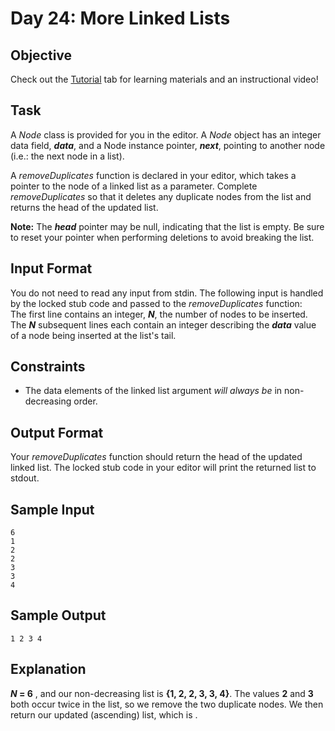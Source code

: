 # Day 24: More Linked Lists
## Objective
Check out the [Tutorial](https://www.hackerrank.com/challenges/30-linked-list-deletion/tutorial) tab for learning materials and an instructional video!

## Task
A _Node_ class is provided for you in the editor. A _Node_ object has an integer data field, **_data_**, and a Node instance pointer, **_next_**, pointing to another node (i.e.: the next node in a list).

A _removeDuplicates_ function is declared in your editor, which takes a pointer to the node of a linked list as a parameter. Complete _removeDuplicates_ so that it deletes any duplicate nodes from the list and returns the head of the updated list.

**Note:** The **_head_** pointer may be null, indicating that the list is empty. Be sure to reset your pointer when performing deletions to avoid breaking the list.

## Input Format

You do not need to read any input from stdin. The following input is handled by the locked stub code and passed to the _removeDuplicates_ function:  
The first line contains an integer, **_N_**, the number of nodes to be inserted.
The **_N_** subsequent lines each contain an integer describing the **_data_** value of a node being inserted at the list's tail.

## Constraints

- The data elements of the linked list argument _will always be_ in non-decreasing order.

## Output Format

Your _removeDuplicates_ function should return the head of the updated linked list. The locked stub code in your editor will print the returned list to stdout.

## Sample Input
```
6
1
2
2
3
3
4
```
## Sample Output
```
1 2 3 4 
```
## Explanation

**_N_ = 6** , and our non-decreasing list is **{1, 2, 2, 3, 3, 4}**. The values **2** and **3** both occur twice in the list, so we remove the two duplicate nodes. We then return our updated (ascending) list, which is .